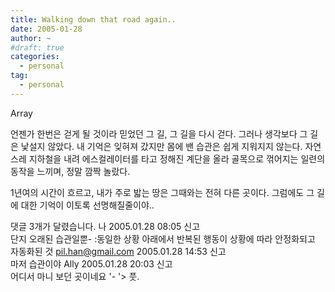 ```yaml
---
title: Walking down that road again..
date: 2005-01-28
author: ~
#draft: true
categories:
  - personal
tag:
  - personal
---
```




Array

언젠가 한번은 걷게 될 것이라 믿었던 그 길,
그 길을 다시 걷다.
그러나 생각보다 그 길은 낯설지 않았다.
내 기억은 잊혀져 갔지만 몸에 밴 습관은 쉽게 지워지지 않는다.
자연스레 지하철을 내려 에스컬레이터를 타고 정해진 계단을 올라 골목으로 꺾어지는 일련의 동작을 느끼며, 정말 깜짝 놀랐다.

1년여의 시간이 흐르고,
내가 주로 밟는 땅은 그때와는 전혀 다른 곳이다.
그럼에도 그 길에 대한 기억이 이토록 선명해질줄이야..


 댓글  3개가 달렸습니다.
 나 2005.01.28 08:05 신고   
단지 오래된 습관일뿐-
:동일한 상황 아래에서 반복된 행동이 상황에 따라 안정화되고 자동화된 것
 pil.han@gmail.com 2005.01.28 14:53 신고   
마저 습관이야
 Ally 2005.01.28 20:03 신고   
어디서 마니 보던 곳이네요 '- '&gt;
풋.




